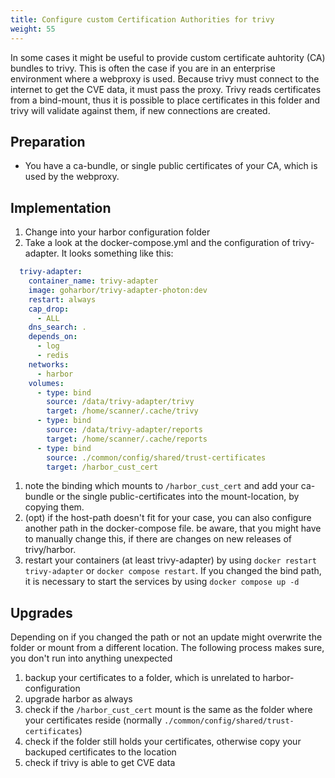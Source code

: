 ```yaml
---
title: Configure custom Certification Authorities for trivy
weight: 55
---
```


In some cases it might be useful to provide custom certificate auhtority (CA) bundles to trivy. This is often the case if you are in an enterprise environment where a webproxy is used. Because trivy must connect to the internet to get the CVE data, it must pass the proxy. Trivy reads certificates from a bind-mount, thus it is possible to place certificates in this folder and trivy will validate against them, if new connections are created.

## Preparation
- You have a ca-bundle, or single public certificates of your CA, which is used by the webproxy.

## Implementation
1. Change into your harbor configuration folder
1. Take a look at the docker-compose.yml and the configuration of trivy-adapter. It looks something like this:
```yaml
  trivy-adapter:
    container_name: trivy-adapter
    image: goharbor/trivy-adapter-photon:dev
    restart: always
    cap_drop:
      - ALL
    dns_search: .
    depends_on:
      - log
      - redis
    networks:
      - harbor
    volumes:
      - type: bind
        source: /data/trivy-adapter/trivy
        target: /home/scanner/.cache/trivy
      - type: bind
        source: /data/trivy-adapter/reports
        target: /home/scanner/.cache/reports
      - type: bind
        source: ./common/config/shared/trust-certificates
        target: /harbor_cust_cert
```
1. note the binding which mounts to `/harbor_cust_cert` and add your ca-bundle or the single public-certificates into the mount-location, by copying them.
1. (opt) if the host-path doesn't fit for your case, you can also configure another path in the docker-compose file. be aware, that you might have to manually change this, if there are changes on new releases of trivy/harbor.
1. restart your containers (at least trivy-adapter) by using `docker restart trivy-adapter` or `docker compose restart`. If you changed the bind path, it is necessary to start the services by using `docker compose up -d`

## Upgrades
Depending on if you changed the path or not an update might overwrite the folder or mount from a different location. The following process makes sure, you don't run into anything unexpected
1. backup your certificates to a folder, which is unrelated to harbor-configuration
1. upgrade harbor as always
1. check if the `/harbor_cust_cert` mount is the same as the folder where your certificates reside (normally `./common/config/shared/trust-certificates`)
1. check if the folder still holds your certificates, otherwise copy your backuped certificates to the location
1. check if trivy is able to get CVE data
